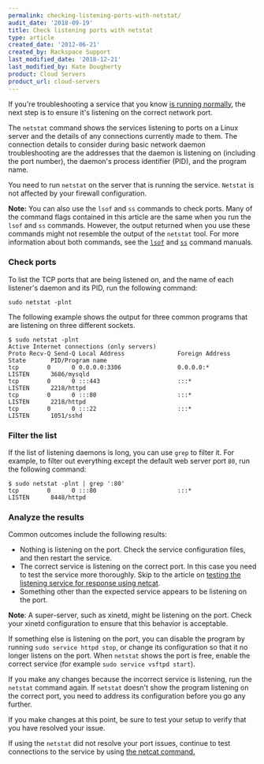 ```yaml
---
permalink: checking-listening-ports-with-netstat/
audit_date: '2018-09-19'
title: Check listening ports with netstat
type: article
created_date: '2012-06-21'
created_by: Rackspace Support
last_modified_date: '2018-12-21'
last_modified_by: Kate Dougherty
product: Cloud Servers
product_url: cloud-servers
---
```


If you're troubleshooting a service that you know [is running normally](/how-to/checking-system-load-on-linux),
the next step is to ensure it's listening on the correct network port.

The `netstat` command shows the services listening to ports on a Linux
server and the details of any connections currently made to them.
The connection details to consider during basic network daemon
troubleshooting are the addresses that the daemon is listening on (including
the port number), the daemon's process identifier (PID), and the program
name.

You need to run `netstat` on the server that is running the service.
`Netstat` is not affected by your firewall configuration.

**Note:** You can also use the `lsof` and `ss` commands to check ports. Many of the command flags contained in this article are the same when you run the `lsof` and `ss` commands. However, the output returned when you use these commands might not resemble the output of the `netstat` tool. For more information about both commands, see the [`lsof`](https://linux.die.net/man/8/lsof) and [`ss`](https://linux.die.net/man/8/ss) command manuals.

### Check ports

To list the TCP ports that are being listened on, and the name of
each listener's daemon and its PID, run the following command:

    sudo netstat -plnt

The following example shows the output for three common programs
that are listening on three different sockets.

    $ sudo netstat -plnt
    Active Internet connections (only servers)
    Proto Recv-Q Send-Q Local Address               Foreign Address             State       PID/Program name
    tcp        0      0 0.0.0.0:3306                0.0.0.0:*                   LISTEN      3686/mysqld
    tcp        0      0 :::443                      :::*                        LISTEN      2218/httpd
    tcp        0      0 :::80                       :::*                        LISTEN      2218/httpd
    tcp        0      0 :::22                       :::*                        LISTEN      1051/sshd

### Filter the list

If the list of listening daemons is long, you can use `grep` to filter it.
For example, to filter out everything except the default web server port `80`, run the following command:

    $ sudo netstat -plnt | grep ':80'
    tcp        0      0 :::80                       :::*                        LISTEN      8448/httpd

### Analyze the results

Common outcomes include the following results:

-   Nothing is listening on the port. Check the service configuration
    files, and then restart the service.
-   The correct service is listening on the correct port. In this case
    you need to test the service more thoroughly. Skip to the article on
    [testing the listening service for response using
    netcat](/how-to/testing-network-services-with-netcat).
-   Something other than the expected service appears to be listening on
    the port.

**Note**: A super-server, such as xinetd,
might be listening on the port. Check your xinetd configuration to ensure that this behavior is acceptable.

If something else is listening on the port, you can disable the program by running `sudo service httpd stop`, or change its configuration so that it no
longer listens on the port. When `netstat` shows the port is free, enable the correct service (for example `sudo service vsftpd start`).

If you make any changes because the incorrect service is listening, run the `netstat` command again. If `netstat` doesn't show the program listening on the correct port, you need to address its configuration before you go any further.

If you make changes at this point, be sure to test your setup to verify that you have resolved your issue.

If using the `netstat` did not resolve your port issues, continue to test connections to the service by using [the netcat command.](/how-to/testing-network-services-with-netcat)

<script type="application/ld+json">
  {
  "@context": "https://schema.org/",
  "@type": "HowTo",
      "name":"Check listening ports with netstat",
  	  "description": "This article describes how to ensure that a server that you are troubleshooting is listening on the correct network port by using netstat.",
  	  "step": [
  	   	{
  	   	"@type": "HowToSection",
  	   	"name": "Check ports",
  	       "position": "1",
           "itemListElement": "To list the TCP ports that are being listened on and the name of each listener’s daemon and its PID, run the netstat command."
        },
        {
  	   	"@type": "HowToSection",
  	   	"name": "Filter the list",
  	       "position": "2",
    	   	 "itemListElement": "If the list of listening daemons is long, you can use grep to filter it."
         },
         {
   	   	 "@type": "HowToSection",
   	   	 "name": "Analyze the results",
   	        "position": "2",
     	   	  "itemListElement": "Your next steps depend on the results. There are several common outcomes."
         }
    ]}
</script>
